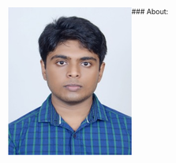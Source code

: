 <!-- ---
title: PAGE TITLE HERE
layout: template
filename: about.md
---  -->
<!-- ![](https://github.com/SinhaSaptarshi/sinhasaptarshi.github.io/blob/master/DSC_5798%20.jpg?raw=true ) -->
<img align="left" width="250" height="300" src="https://github.com/SinhaSaptarshi/sinhasaptarshi.github.io/blob/master/DSC_5798%20.jpg?raw=true">
### About:

